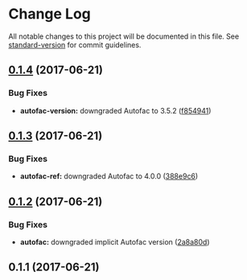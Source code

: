 # Change Log

All notable changes to this project will be documented in this file. See [standard-version](https://github.com/conventional-changelog/standard-version) for commit guidelines.

<a name="0.1.4"></a>
## [0.1.4](https://github.com/devdigital/AutofacSettings/compare/v0.1.3...v0.1.4) (2017-06-21)


### Bug Fixes

* **autofac-version:** downgraded Autofac to 3.5.2 ([f854941](https://github.com/devdigital/AutofacSettings/commit/f854941))



<a name="0.1.3"></a>
## [0.1.3](https://github.com/devdigital/AutofacSettings/compare/v0.1.2...v0.1.3) (2017-06-21)


### Bug Fixes

* **autofac-ref:** downgraded Autofac to 4.0.0 ([388e9c6](https://github.com/devdigital/AutofacSettings/commit/388e9c6))



<a name="0.1.2"></a>
## [0.1.2](https://github.com/devdigital/AutofacSettings/compare/v0.1.1...v0.1.2) (2017-06-21)


### Bug Fixes

* **autofac:** downgraded implicit Autofac version ([2a8a80d](https://github.com/devdigital/AutofacSettings/commit/2a8a80d))



<a name="0.1.1"></a>
## 0.1.1 (2017-06-21)
